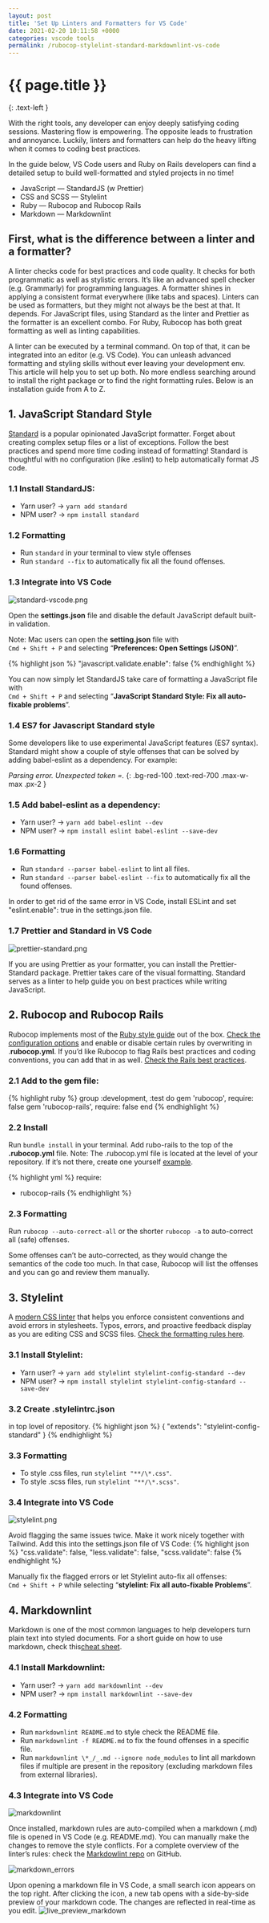 ```yaml
---
layout: post
title: 'Set Up Linters and Formatters for VS Code'
date: 2021-02-20 10:11:58 +0000
categories: vscode tools
permalink: /rubocop-stylelint-standard-markdownlint-vs-code
---
```


# {{ page.title }}
{:  .text-left }

With the right tools, any developer can enjoy deeply satisfying coding sessions. Mastering flow is empowering. The opposite leads to frustration and annoyance. Luckily, linters and formatters can help do the heavy lifting when it comes to coding best practices.

In the guide below, VS Code users and Ruby on Rails developers can find a detailed setup to build well-formatted and styled projects in no time!

- JavaScript — StandardJS (w Prettier)
- CSS and SCSS — Stylelint
- Ruby — Rubocop and Rubocop Rails
- Markdown — Markdownlint

## First, what is the difference between a linter and a formatter?

A linter checks code for best practices and code quality. It checks for both programmatic as well as stylistic errors. It’s like an advanced spell checker (e.g. Grammarly) for programming languages. A formatter shines in applying a consistent format everywhere (like tabs and spaces). Linters can be used as formatters, but they might not always be the best at that. It depends. For JavaScript files, using Standard as the linter and Prettier as the formatter is an excellent combo. For Ruby, Rubocop has both great formatting as well as linting capabilities.

A linter can be executed by a terminal command. On top of that, it can be integrated into an editor (e.g. VS Code). You can unleash advanced formatting and styling skills without ever leaving your development env. This article will help you to set up both. No more endless searching around to install the right package or to find the right formatting rules. Below is an installation guide from A to Z.

## 1. JavaScript Standard Style

[Standard](https://standardjs.com/) is a popular opinionated JavaScript formatter. Forget about creating complex setup files or a list of exceptions. Follow the best practices and spend more time coding instead of formatting! Standard is thoughtful with no configuration (like .eslint) to help automatically format JS code.

### 1.1 Install StandardJS:

- Yarn user? → `yarn add standard`
- NPM user? → `npm install standard`

### 1.2 Formatting

- Run `standard` in your terminal to view style offenses
- Run `standard --fix` to automatically fix all the found offenses.

### 1.3 Integrate into VS Code

![standard-vscode.png](images/standard-vscode.png)

Open the __settings.json__ file and disable the default JavaScript default built-in validation.

Note: Mac users can open the __setting.json__ file with <br>
 `Cmd + Shift + P` and selecting “__Preferences: Open Settings (JSON)__”.

{% highlight json %}
"javascript.validate.enable": false
{% endhighlight %}

You can now simply let StandardJS take care of formatting a JavaScript file with <br>
`Cmd + Shift + P` and selecting “__JavaScript Standard Style: Fix all auto-fixable problems__”.

### 1.4 ES7 for Javascript Standard style

Some developers like to use experimental JavaScript features (ES7 syntax). Standard might show a couple of style offenses that can be solved by adding babel-eslint as a dependency. For example:

_Parsing error. Unexpected token =._
{: .bg-red-100 .text-red-700 .max-w-max .px-2 }

### 1.5 Add babel-eslint as a dependency:

- Yarn user? → `yarn add babel-eslint --dev`
- NPM user? → `npm install eslint babel-eslint --save-dev`

### 1.6 Formatting

- Run `standard --parser babel-eslint` to lint all files.
- Run `standard --parser babel-eslint --fix` to automatically fix all the found offenses.

In order to get rid of the same error in VS Code, install ESLint and set "eslint.enable": true in the settings.json file.

### 1.7 Prettier and Standard in VS Code
![prettier-standard.png](images/prettier-standard.png)

If you are using Prettier as your formatter, you can install the Prettier-Standard package. Prettier takes care of the visual formatting. Standard serves as a linter to help guide you on best practices while writing JavaScript.

## 2. Rubocop and Rubocop Rails

Rubocop implements most of the [Ruby style guide](https://rubystyle.guide/) out of the box. [Check the configuration options](https://github.com/rubocop-hq/rubocop/blob/master/config/default.yml) and enable or disable certain rules by overwriting in .__rubocop.yml__. If you’d like Rubocop to flag Rails best practices and coding conventions, you can add that in as well. [Check the Rails best practices](https://docs.rubocop.org/rubocop-rails/cops_rails.html).

### 2.1 Add to the gem file:

{% highlight ruby %}
group :development, :test do
  gem 'rubocop', require: false
  gem 'rubocop-rails', require: false
end
{% endhighlight %}

### 2.2 Install

Run `bundle install` in your terminal. Add rubo-rails to the top of the __.rubocop.yml__ file. Note: The .rubocop.yml file is located at the level of your repository. If it’s not there, create one yourself [example](https://gist.github.com/jhass/a5ae80d87f18e53e7b56).

{% highlight yml %}
require:

- rubocop-rails
{% endhighlight %}

### 2.3 Formatting

Run `rubocop --auto-correct-all` or the shorter `rubocop -a` to auto-correct all (safe) offenses.

Some offenses can’t be auto-corrected, as they would change the semantics of the code too much. In that case, Rubocop will list the offenses and you can go and review them manually.

## 3. Stylelint

A [modern CSS linter](https://stylelint.io/) that helps you enforce consistent conventions and avoid errors in stylesheets. Typos, errors, and proactive feedback display as you are editing CSS and SCSS files. [Check the formatting rules here](https://stylelint.io/user-guide/rules/list).

### 3.1 Install Stylelint:

- Yarn user? → `yarn add stylelint stylelint-config-standard --dev`
- NPM user? → `npm install stylelint stylelint-config-standard --save-dev`

### 3.2 Create __.stylelintrc.json__

in top lovel of repository.
{% highlight json %}
{
  "extends": "stylelint-config-standard"
}
{% endhighlight %}

### 3.3 Formatting

- To style .css files, run `stylelint "**/\*.css"`.
- To style .scss files, run `stylelint "**/\*.scss"`.

### 3.4 Integrate into VS Code

![stylelint.png](images/stylelint.png)


Avoid flagging the same issues twice. Make it work nicely together with Tailwind. Add this into the settings.json file of VS Code:
{% highlight json %}
"css.validate": false,
"less.validate": false,
"scss.validate": false
{% endhighlight %}

Manually fix the flagged errors or let Stylelint auto-fix all offenses:<br>
`Cmd + Shift + P` while selecting “__stylelint: Fix all auto-fixable Problems__”.

## 4. Markdownlint

Markdown is one of the most common languages to help developers turn plain text into styled documents. For a short guide on how to use markdown, check this[cheat sheet](https://github.com/adam-p/markdown-here/wiki/Markdown-Cheatsheet).

### 4.1 Install Markdownlint:

- Yarn user? → `yarn add markdownlint --dev`
- NPM user? → `npm install markdownlint --save-dev`

### 4.2 Formatting

- Run `markdownlint README.md` to style check the README file.
- Run `markdownlint -f README.md` to fix the found offenses in a specific file.
- Run `markdownlint \*_/_.md --ignore node_modules` to lint all markdown files if multiple are present in the repository (excluding markdown files from external libraries).

### 4.3 Integrate into VS Code

![markdownlint](images/markdownlint.png)

Once installed, markdown rules are auto-compiled when a markdown (.md) file is opened in VS Code (e.g. README.md). You can manually make the changes to remove the style conflicts. For a complete overview of the linter’s rules: check the [Markdowlint repo](https://github.com/DavidAnson/markdownlint/blob/main/doc/Rules.md) on GitHub.

![markdown_errors](images/markdown_errors.png)

Upon opening a markdown file in VS Code, a small search icon appears on the top right. After clicking the icon, a new tab opens with a side-by-side preview of your markdown code. The changes are reflected in real-time as you edit.
![live_preview_markdown](images/live_preview_markdown.gif)

